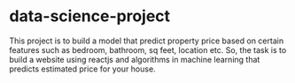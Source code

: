 # data-science-project
This project is to build a model that predict property price based on certain features such as bedroom, bathroom, sq feet, location etc. So, the task is to build a website using reactjs and algorithms in machine learning that predicts estimated price for your house.
